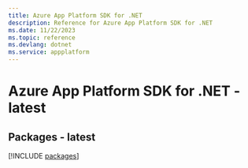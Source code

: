 ```yaml
---
title: Azure App Platform SDK for .NET
description: Reference for Azure App Platform SDK for .NET
ms.date: 11/22/2023
ms.topic: reference
ms.devlang: dotnet
ms.service: appplatform
---
```

# Azure App Platform SDK for .NET - latest
## Packages - latest
[!INCLUDE [packages](app-platform-index.md)]